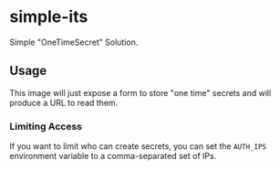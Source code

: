 # simple-its
Simple "OneTimeSecret" Solution.

## Usage
This image will just expose a form to store "one time" secrets and will produce a URL to read them.

### Limiting Access
If you want to limit who can create secrets, you can set the `AUTH_IPS` environment variable to a comma-separated set of IPs.
